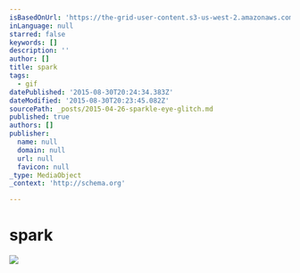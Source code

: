 ```yaml
---
isBasedOnUrl: 'https://the-grid-user-content.s3-us-west-2.amazonaws.com/8bf904d4-7a8f-4274-9301-eb76c398a28f.gif'
inLanguage: null
starred: false
keywords: []
description: ''
author: []
title: spark
tags:
  - gif
datePublished: '2015-08-30T20:24:34.383Z'
dateModified: '2015-08-30T20:23:45.082Z'
sourcePath: _posts/2015-04-26-sparkle-eye-glitch.md
published: true
authors: []
publisher:
  name: null
  domain: null
  url: null
  favicon: null
_type: MediaObject
_context: 'http://schema.org'

---
```

# spark
![](https://the-grid-user-content.s3-us-west-2.amazonaws.com/8bf904d4-7a8f-4274-9301-eb76c398a28f.gif)